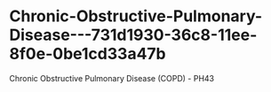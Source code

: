 # Chronic-Obstructive-Pulmonary-Disease---731d1930-36c8-11ee-8f0e-0be1cd33a47b
Chronic Obstructive Pulmonary Disease (COPD) - PH43
